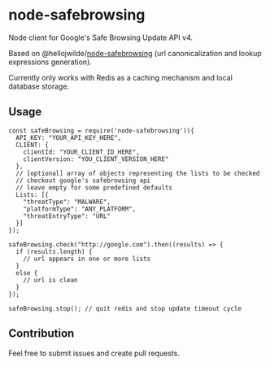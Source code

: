 # node-safebrowsing
Node client for Google's Safe Browsing Update API v4.

Based on @hellojwilde/[node-safebrowsing](https://github.com/hellojwilde/node-safebrowsing) (url canonicalization and lookup expressions generation).

Currently only works with Redis as a caching mechanism and local database storage.

## Usage
```
const safeBrowsing = require('node-safebrowsing')({
  API_KEY: "YOUR_API_KEY_HERE",
  CLIENT: { 
    clientId: "YOUR_CLIENT_ID_HERE",
    clientVersion: "YOU_CLIENT_VERSION_HERE"
  },
  // [optional] array of objects representing the lists to be checked 
  // checkout google's safebrowsing api
  // leave empty for some predefined defaults
  Lists: [{
    "threatType": "MALWARE",
    "platformType": "ANY_PLATFORM",
    "threatEntryType": "URL"
  }]
});

safeBrowsing.check("http://google.com").then((results) => {
  if (results.length) {
    // url appears in one or more lists 
  }
  else {
    // url is clean
  }
});

safeBrowsing.stop(); // quit redis and stop update timeout cycle
```

## Contribution
Feel free to submit issues and create pull requests.
